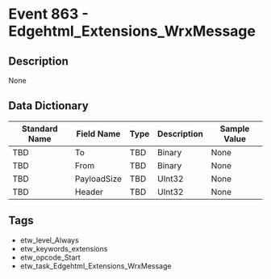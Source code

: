 # Event 863 - Edgehtml_Extensions_WrxMessage

## Description
None

## Data Dictionary
|Standard Name|Field Name|Type|Description|Sample Value|
|---|---|---|---|---|
|TBD|To|TBD|Binary|None|None|
|TBD|From|TBD|Binary|None|None|
|TBD|PayloadSize|TBD|UInt32|None|None|
|TBD|Header|TBD|UInt32|None|None|

## Tags
* etw_level_Always
* etw_keywords_extensions
* etw_opcode_Start
* etw_task_Edgehtml_Extensions_WrxMessage
